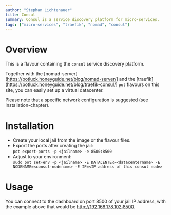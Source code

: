 ```yaml
---
author: "Stephan Lichtenauer"
title: Consul
summary: Consul is a service discovery platform for micro-services.
tags: ["micro-services", "traefik", "nomad", "consul"]
---
```


# Overview

This is a flavour containing the ```consul``` service discovery platform.

Together with the [nomad-server](https://potluck.honeyguide.net/blog/nomad-server/] and the [traefik](https://potluck.honeyguide.net/blog/traefik-consul/] ```pot``` flavours on this site, you can easily set up a virtual datacenter.

Please note that a specific network configuration is suggested (see Installation-chapter).

# Installation

* Create your local jail from the image or the flavour files. 
* Export the ports after creating the jail:     
  ```pot export-ports -p <jailname> -e 8500:8500```
* Adjust to your environment:    
```sudo pot set-env -p <jailname> -E DATACENTER=<datacentername> -E NODENAME=<consul-nodename> -E IP=<IP address of this consul node>```

# Usage

You can connect to the dashboard on port 8500 of your jail IP address, with the example above that would be http://192.168.178.102:8500.
